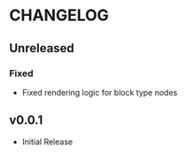 # CHANGELOG

## Unreleased

### Fixed
* Fixed rendering logic for block type nodes

## v0.0.1

* Initial Release
